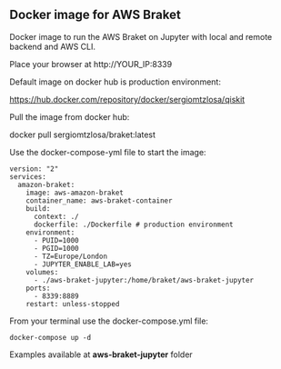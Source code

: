 ## Docker image for AWS Braket

Docker image to run the AWS Braket on Jupyter with local and remote backend and AWS CLI.

Place your browser at http://YOUR_IP:8339

Default image on docker hub is production environment:

https://hub.docker.com/repository/docker/sergiomtzlosa/qiskit

Pull the image from docker hub:

docker pull sergiomtzlosa/braket:latest

Use the docker-compose-yml file to start the image:

```
version: "2"
services:
  amazon-braket:
    image: aws-amazon-braket
    container_name: aws-braket-container
    build:
      context: ./
      dockerfile: ./Dockerfile # production environment
    environment:
      - PUID=1000
      - PGID=1000
      - TZ=Europe/London
      - JUPYTER_ENABLE_LAB=yes
    volumes:
      - ./aws-braket-jupyter:/home/braket/aws-braket-jupyter
    ports:
      - 8339:8889
    restart: unless-stopped
```

From your terminal use the docker-compose.yml file:

```
docker-compose up -d
```

Examples available at **aws-braket-jupyter** folder

